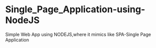 # Single_Page_Application-using-NodeJS
Simple Web App using NODEJS,where it mimics like SPA-Single Page Application
